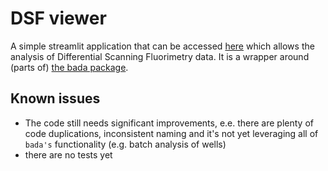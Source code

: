 # DSF viewer

A simple streamlit application that can be accessed [here](https://dsf-viewer.streamlit.app/) which allows the analysis of Differential Scanning Fluorimetry data. It is a wrapper around (parts of) [the bada package](https://github.com/willigott/biophysical-assay-data-analysis).

## Known issues
- The code still needs significant improvements, e.e. there are plenty of code duplications, inconsistent naming and it's not yet leveraging all of `bada's` functionality (e.g. batch analysis of wells)
- there are no tests yet